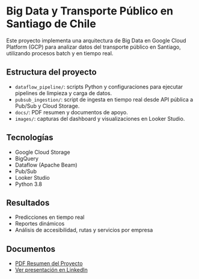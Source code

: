 # Big Data y Transporte Público en Santiago de Chile

Este proyecto implementa una arquitectura de Big Data en Google Cloud Platform (GCP) para analizar datos del transporte público en Santiago, utilizando procesos batch y en tiempo real.

## Estructura del proyecto

- `dataflow_pipeline/`: scripts Python y configuraciones para ejecutar pipelines de limpieza y carga de datos.
- `pubsub_ingestion/`: script de ingesta en tiempo real desde API pública a Pub/Sub y Cloud Storage.
- `docs/`: PDF resumen y documentos de apoyo.
- `images/`: capturas del dashboard y visualizaciones en Looker Studio.

## Tecnologías
- Google Cloud Storage
- BigQuery
- Dataflow (Apache Beam)
- Pub/Sub
- Looker Studio
- Python 3.8

## Resultados
- Predicciones en tiempo real
- Reportes dinámicos
- Análisis de accesibilidad, rutas y servicios por empresa

## Documentos
- [PDF Resumen del Proyecto](docs/resumen_proyecto_bigdata.pdf)
- [Ver presentación en LinkedIn](https://www.linkedin.com/in/nadia-aracelly-arellano-gonz%C3%A1lez-426aa721)